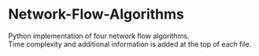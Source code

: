 # Network-Flow-Algorithms
Python implementation of four network flow algorithms. \
Time complexity and additional information is added at the top of each file.
